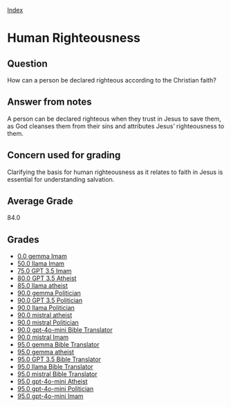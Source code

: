 
[Index](../../index.md)
# Human Righteousness
## Question
How can a person be declared righteous according to the Christian faith?

## Answer from notes
A person can be declared righteous when they trust in Jesus to save them, as God cleanses them from their sins and attributes Jesus’ righteousness to them.

## Concern used for grading
Clarifying the basis for human righteousness as it relates to faith in Jesus is essential for understanding salvation.

## Average Grade
84.0

## Grades
 * [0.0 gemma Imam](../answers/gemma_Imam/Human_Righteousness.md)
 * [50.0 llama Imam](../answers/llama_Imam/Human_Righteousness.md)
 * [75.0 GPT 3.5 Imam](../answers/GPT_3.5_Imam/Human_Righteousness.md)
 * [80.0 GPT 3.5 Atheist](../answers/GPT_3.5_Atheist/Human_Righteousness.md)
 * [85.0 llama atheist](../answers/llama_atheist/Human_Righteousness.md)
 * [90.0 gemma Politician](../answers/gemma_Politician/Human_Righteousness.md)
 * [90.0 GPT 3.5 Politician](../answers/GPT_3.5_Politician/Human_Righteousness.md)
 * [90.0 llama Politician](../answers/llama_Politician/Human_Righteousness.md)
 * [90.0 mistral atheist](../answers/mistral_atheist/Human_Righteousness.md)
 * [90.0 mistral Politician](../answers/mistral_Politician/Human_Righteousness.md)
 * [90.0 gpt-4o-mini Bible Translator](../answers/gpt-4o-mini_Bible_Translator/Human_Righteousness.md)
 * [90.0 mistral Imam](../answers/mistral_Imam/Human_Righteousness.md)
 * [95.0 gemma Bible Translator](../answers/gemma_Bible_Translator/Human_Righteousness.md)
 * [95.0 gemma atheist](../answers/gemma_atheist/Human_Righteousness.md)
 * [95.0 GPT 3.5 Bible Translator](../answers/GPT_3.5_Bible_Translator/Human_Righteousness.md)
 * [95.0 llama Bible Translator](../answers/llama_Bible_Translator/Human_Righteousness.md)
 * [95.0 mistral Bible Translator](../answers/mistral_Bible_Translator/Human_Righteousness.md)
 * [95.0 gpt-4o-mini Atheist](../answers/gpt-4o-mini_Atheist/Human_Righteousness.md)
 * [95.0 gpt-4o-mini Politician](../answers/gpt-4o-mini_Politician/Human_Righteousness.md)
 * [95.0 gpt-4o-mini Imam](../answers/gpt-4o-mini_Imam/Human_Righteousness.md)
